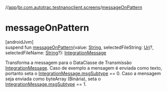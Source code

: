 //[app](../../index.md)/[br.com.autotrac.testnanoclient.screens](index.md)/[messageOnPattern](message-on-pattern.md)

# messageOnPattern

[androidJvm]\
suspend fun [messageOnPattern](message-on-pattern.md)(value: [String](https://kotlinlang.org/api/latest/jvm/stdlib/kotlin/-string/index.html), selectedFileString: [Uri](https://developer.android.com/reference/kotlin/android/net/Uri.html)?, selectedFileName: [String](https://kotlinlang.org/api/latest/jvm/stdlib/kotlin/-string/index.html)?): [IntegrationMessage](../br.com.autotrac.testnanoclient.models/-integration-message/index.md)

Transforma a messagem para o DataClasse de Transmissão [IntegrationMessage](../br.com.autotrac.testnanoclient.models/-integration-message/index.md). Caso de exemplo a mensagem é enviada como texto, portanto seta o [IntegrationMessage.msgSubtype](../br.com.autotrac.testnanoclient.models/-integration-message/msg-subtype.md) == 0. Caso a mensagem seja enviada como byteArray (Binária), seta o [IntegrationMessage.msgSubtype](../br.com.autotrac.testnanoclient.models/-integration-message/msg-subtype.md) == 1.
